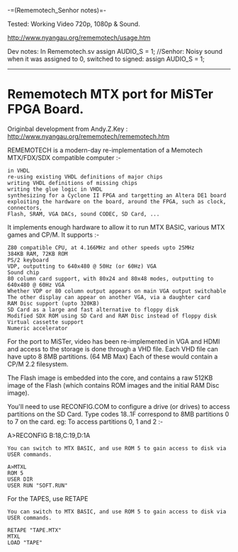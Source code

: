 -=(Rememotech_Senhor notes)=-

Tested: Working Video 720p, 1080p & Sound.

http://www.nyangau.org/rememotech/usage.htm

Dev notes: In Rememotech.sv assign AUDIO_S = 1; //Senhor: Noisy sound when it was assigned to 0, switched to signed: assign AUDIO_S = 1;
___
# Rememotech MTX port for MiSTer FPGA Board.

Originbal development from Andy.Z.Key : http://www.nyangau.org/rememotech/rememotech.htm

REMEMOTECH is a modern-day re-implementation of a Memotech MTX/FDX/SDX compatible computer :-

    in VHDL
    re-using existing VHDL definitions of major chips
    writing VHDL definitions of missing chips
    writing the glue logic in VHDL
    synthesizing for a Cyclone II FPGA and targetting an Altera DE1 board
    exploiting the hardware on the board, around the FPGA, such as clock, connectors, 
    Flash, SRAM, VGA DACs, sound CODEC, SD Card, ... 

It implements enough hardware to allow it to run MTX BASIC, various MTX games and CP/M. It supports :-

    Z80 compatible CPU, at 4.166MHz and other speeds upto 25MHz
    384KB RAM, 72KB ROM
    PS/2 keyboard
    VDP, outputting to 640x480 @ 50Hz (or 60Hz) VGA
    Sound chip
    80 column card support, with 80x24 and 80x48 modes, outputting to 640x480 @ 60Hz VGA
    Whether VDP or 80 column output appears on main VGA output switchable
    The other display can appear on another VGA, via a daughter card
    RAM Disc support (upto 320KB)
    SD Card as a large and fast alternative to floppy disk
    Modified SDX ROM using SD Card and RAM Disc instead of floppy disk
    Virtual cassette support
    Numeric accelerator


For the port to MiSTer, video has been re-implemented in VGA and HDMI and access to the storage is done through a VHD file.
Each VHD file can have upto 8 8MB partitions. (64 MB Max) Each of these would contain a CP/M 2.2 filesystem. 

The Flash image is embedded into the core, and contains a raw 512KB image of the Flash (which contains ROM images and the initial RAM Disc image). 

You'll need to use RECONFIG.COM to configure a drive (or drives) to access partitions on the SD Card. Type codes 18..1F correspond to 8MB partitions 0 to 7 on the card. eg: To access partitions 0, 1 and 2 :-

A>RECONFIG B:18,C:19,D:1A

    You can switch to MTX BASIC, and use ROM 5 to gain access to disk via USER commands.
    
    A>MTXL
    ROM 5
    USER DIR
    USER RUN "SOFT.RUN"

For the TAPES, use RETAPE

    You can switch to MTX BASIC, and use ROM 5 to gain access to disk via USER commands.
    
    RETAPE "TAPE.MTX"
    MTXL
    LOAD "TAPE"
    
    

